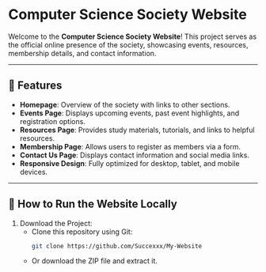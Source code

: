 # Computer Science Society Website

Welcome to the **Computer Science Society Website**! This project serves as the official online presence of the society, showcasing events, resources, membership details, and contact information.

---

## 📜 Features
- **Homepage**: Overview of the society with links to other sections.
- **Events Page**: Displays upcoming events, past event highlights, and registration options.
- **Resources Page**: Provides study materials, tutorials, and links to helpful resources.
- **Membership Page**: Allows users to register as members via a form.
- **Contact Us Page**: Displays contact information and social media links.
- **Responsive Design**: Fully optimized for desktop, tablet, and mobile devices.

---

## 🚀 How to Run the Website Locally
1. Download the Project:
   - Clone this repository using Git:
     ```bash
     git clone https://github.com/Succexxx/My-Website
     ```
   - Or download the ZIP file and extract it.

